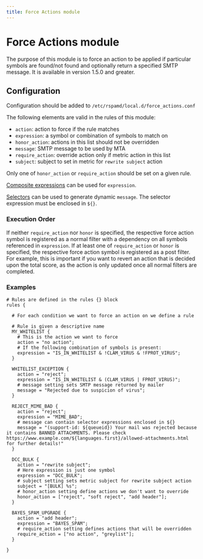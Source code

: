 ```yaml
---
title: Force Actions module
---
```



# Force Actions module

The purpose of this module is to force an action to be applied if particular symbols are found/not found and optionally return a specified SMTP message. It is available in version 1.5.0 and greater.

## Configuration

Configuration should be added to `/etc/rspamd/local.d/force_actions.conf`

The following elements are valid in the rules of this module:

 - `action`: action to force if the rule matches
 - `expression`: a symbol or combination of symbols to match on
 - `honor_action`: actions in this list should not be overridden
 - `message`: SMTP message to be used by MTA
 - `require_action`: override action only if metric action in this list
 - `subject`: subject to set in metric for `rewrite subject` action

Only one of `honor_action` or `require_action` should be set on a given rule.

[Composite expressions](/configuration/composites#composite-expressions) can be used for `expression`.

[Selectors](/configuration/selectors) can be used to generate dynamic `message`. The selector expression must be enclosed in `${}`.

### Execution Order

If neither `require_action` nor `honor` is specified, the respective force action symbol is registered as a normal filter with a dependency on all symbols referenced in `expression`.
If at least one of `require_action` or `honor` is specified, the respective force action symbol is registered as a post filter.
For example, this is important if you want to revert an action that is decided upon the total score, as the action is only updated once all normal filters are completed.

### Examples

~~~hcl
# Rules are defined in the rules {} block
rules {

  # For each condition we want to force an action on we define a rule

  # Rule is given a descriptive name
  MY_WHITELIST {
    # This is the action we want to force
    action = "no action";
    # If the following combination of symbols is present:
    expression = "IS_IN_WHITELIST & !CLAM_VIRUS & !FPROT_VIRUS";
  }

  WHITELIST_EXCEPTION {
    action = "reject";
    expression = "IS_IN_WHITELIST & (CLAM_VIRUS | FPROT_VIRUS)";
    # message setting sets SMTP message returned by mailer
    message = "Rejected due to suspicion of virus";
  }

  REJECT_MIME_BAD { 
    action = "reject";
    expression = "MIME_BAD";
    # message can contain selector expressions enclosed in ${}
    message = "(support-id: ${queueid}) Your mail was rejected because it contains BANNED ATTACHMENTS. Please check https://www.example.com/${languages.first}/allowed-attachments.html for further details!"
  } 

  DCC_BULK {
    action = "rewrite subject";
    # Here expression is just one symbol
    expression = "DCC_BULK";
    # subject setting sets metric subject for rewrite subject action
    subject = "[BULK] %s";
    # honor_action setting define actions we don't want to override
    honor_action = ["reject", "soft reject", "add header"];
  }

  BAYES_SPAM_UPGRADE {
    action = "add header";
    expression = "BAYES_SPAM";
    # require_action setting defines actions that will be overridden
    require_action = ["no action", "greylist"];
  }

}
~~~
